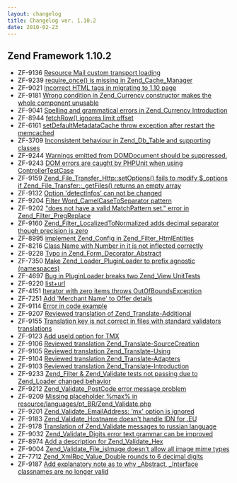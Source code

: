 ```yaml
---
layout: changelog
title: Changelog ver. 1.10.2
date: 2010-02-23
---
```


## Zend Framework 1.10.2

- ZF-9136	[Resource Mail custom transport loading](/issue/browse/ZF-9136)
- ZF-9239	[require_once() is missing in Zend_Cache_Manager](/issue/browse/ZF-9239)
- ZF-9021	[Incorrect HTML tags in migrating to 1.10 page](/issue/browse/ZF-9021)
- ZF-9181	[Wrong condition in Zend_Currency constructor makes the whole component unusable](/issue/browse/ZF-9181)
- ZF-9041	[Spelling and grammatical errors in Zend_Currency Introduction](/issue/browse/ZF-9041)
- ZF-8944	[fetchRow() ignores limit offset](/issue/browse/ZF-8944)
- ZF-6161	[setDefaultMetadataCache throw exception after restart the memcached](/issue/browse/ZF-6161)
- ZF-3709	[Inconsistent behaviour in Zend_Db_Table and supporting classes](/issue/browse/ZF-3709)
- ZF-9244	[Warnings emitted from DOMDocument should be suppressed.](/issue/browse/ZF-9244)
- ZF-9243	[DOM errors are caught by PHPUnit when using ControllerTestCase](/issue/browse/ZF-9243)
- ZF-9159	[Zend_File_Transfer_Http::setOptions() fails to modify $_options if Zend_File_Transfer::_getFiles() returns an empty array](/issue/browse/ZF-9159)
- ZF-9132	[Option 'detectInfos' can not be changed](/issue/browse/ZF-9132)
- ZF-9204	[Filter Word_CamelCaseToSeparator pattern](/issue/browse/ZF-9204)
- ZF-9202	["does not have a valid MatchPattern set." error in Zend_Filter_PregReplace](/issue/browse/ZF-9202)
- ZF-9160	[Zend_Filter_LocalizedToNormalized adds decimal separator though precision is zero](/issue/browse/ZF-9160)
- ZF-8995	[implement Zend_Config in Zend_Filter_HtmlEntities](/issue/browse/ZF-8995)
- ZF-8216	[Class Name with Number in it is not inflected correctly](/issue/browse/ZF-8216)
- ZF-9228	[Typo in Zend_Form_Decorator_Abstract](/issue/browse/ZF-9228)
- ZF-7350	[Make Zend_Loader_PluginLoader to prefix agnostic (namespaces)](/issue/browse/ZF-7350)
- ZF-4697	[Bug in PluginLoader breaks two Zend_View UnitTests](/issue/browse/ZF-4697)
- ZF-9220	[list+url](/issue/browse/ZF-9220)
- ZF-4151	[Iterator with zero items throws OutOfBoundsException](/issue/browse/ZF-4151)
- ZF-7251	[Add 'Merchant Name' to Offer details](/issue/browse/ZF-7251)
- ZF-9114	[Error in code example](/issue/browse/ZF-9114)
- ZF-9207	[Reviewed translation of Zend_Translate-Additional](/issue/browse/ZF-9207)
- ZF-9155	[Translation key is not correct in files with standard validators translations](/issue/browse/ZF-9155)
- ZF-9123	[Add useId option for TMX](/issue/browse/ZF-9123)
- ZF-9106	[Reviewed translation Zend_Translate-SourceCreation](/issue/browse/ZF-9106)
- ZF-9105	[Reviewed translation Zend_Translate-Using](/issue/browse/ZF-9105)
- ZF-9104	[Reviewed translation Zend_Translate-Adapters](/issue/browse/ZF-9104)
- ZF-9103	[Reviewed translation Zend_Translate-Introduction](/issue/browse/ZF-9103)
- ZF-9233	[Zend_Filter & Zend_Validate tests not passing due to Zend_Loader changed behavior](/issue/browse/ZF-9233)
- ZF-9212	[Zend_Validate_PostCode error message problem](/issue/browse/ZF-9212)
- ZF-9209	[Missing placeholder %max% in resource/languages/pt_BR/Zend_Validate.php](/issue/browse/ZF-9209)
- ZF-9201	[Zend_Validate_EmailAddress: 'mx' option is ignored](/issue/browse/ZF-9201)
- ZF-9183	[Zend_Validate_Hostname doesn't handle IDN for .EU](/issue/browse/ZF-9183)
- ZF-9178	[Translation of Zend_Validate messages to russian language](/issue/browse/ZF-9178)
- ZF-9032	[Zend_Validate_Digits error text grammar can be improved](/issue/browse/ZF-9032)
- ZF-8974	[Add a description for Zend_Validate_Hex](/issue/browse/ZF-8974)
- ZF-9004	[Zend_Validate_File_isImage doesn't allow all image mime types](/issue/browse/ZF-9004)
- ZF-7712	[Zend_XmlRpc_Value_Double rounds to 6 decimal digits](/issue/browse/ZF-7712)
- ZF-9187	[Add explanatory note as to why _Abstract, _Interface classnames are no longer valid](/issue/browse/ZF-9187)
